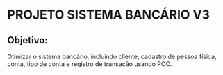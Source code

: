 # PROJETO SISTEMA BANCÁRIO V3 

## Objetivo:
Otimizar o sistema bancário, incluindo cliente, cadastro de pessoa física, conta, tipo de conta e registro de transação usando POO.
 